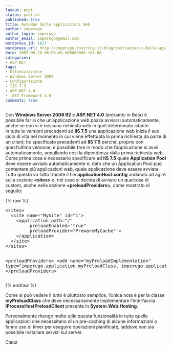 ```yaml
---
layout: post
status: publish
published: true
title: AutoRun delle applicazioni Web
author: imperugo
author_login: imperugo
author_email: imperugo@gmail.com
wordpress_id: 1627
wordpress_url: http://imperugo.tostring.it/blog/post/autorun-delle-applicazioni-web/
date: 2009-05-28 06:03:09.000000000 +01:00
categories:
- ASP.NET
tags:
- Ottimizzazione
- Windows Server 2008
- Configurazione
- IIS 7.5
- ASP.NET 4.0
- .NET Framework 4.0
comments: true
---
```

<p>Con <strong>Windows Server 2008 R2</strong> e <strong>ASP.NET 4.0</strong> (entrambi in Beta) &egrave; possibile far s&igrave; che un&rsquo;applicazione web possa avviarsi automaticamente, anche se non vi &egrave; nessuna richiesta web in quel determinato istante.    <br />
In tutte le versioni precedenti ad <strong>IIS 7.5</strong> una applicazione web inizia il suo ciclo di vita nel momento in cui viene effettuata la prima richiesta da parte di un client; ho specificato precedenti ad <strong>IIS 7.5</strong> perch&eacute;, proprio con quest&rsquo;ultima versione, &egrave; possibile fare in modo che l&rsquo;applicazione si avvii automaticamente, annullando cos&igrave; la dipendenza dalla prima richiesta web.    <br />
Come prima cosa &egrave; necessario specificare ad <strong>IIS 7.5</strong> quale <strong>Application Pool</strong> deve essere avviato automaticamente e, dato che un Application Pool pu&ograve; contentere pi&ugrave; applicazioni web, quale applicazione deve essere avviata.    <br />
Tutto questo va fatto tramite il file <strong>applicationHost.config</strong> andando ad agire sulla sezione <strong>&lt;sites&gt;</strong> e, nel caso si decida di avviare un qualcosa di custom, anche nella sezione <strong>&lt;preloadProviders&gt;</strong>, come mostrato di seguito:</p>
{% raw %}<pre class="brush: xml; ruler: true;">
&lt;sites&gt;
  &lt;site name=&quot;MySite&quot; id=&quot;1&quot;&gt;
    &lt;application path=&quot;/&quot;
         preloadEnabled=&quot;true&quot;
         preloadProvider=&quot;PrewarmMyCache&quot; &gt;
    &lt;/application&gt;
  &lt;/site&gt;
&lt;/sites&gt;

&lt;preloadProviders&gt;
     &lt;add name=&quot;myPreloadImplementation&quot; type=&quot;imperugo.application.myPreloadClass, imperugo.application&quot; /&gt;
&lt;/preloadProviders&gt;</pre>{% endraw %}
<p>Come si pu&ograve; vedere il tutto &egrave; piuttosto semplice, l&rsquo;unica nota &egrave; per la classe <strong>myPreloadClass</strong> che deve necessariamente implementare l&rsquo;interfaccia <strong>IProcessHostPreloadClient</strong> presente in <strong>System.Web.Hosting</strong>.</p>
<p>Personalmente ritengo molto utile questa funzionalit&agrave; in tutte quelle applicazioni che necessitano di un pre-caching di alcune informazioni o fanno uso di timer per eseguire operazioni pianificate, laddove non sia possibile installare servizi sul server.</p>
<p>Ciauz</p>
